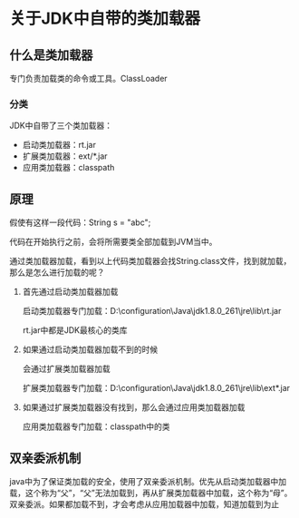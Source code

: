 # 关于JDK中自带的类加载器

## 什么是类加载器

专门负责加载类的命令或工具。ClassLoader

### 分类

JDK中自带了三个类加载器：

- 启动类加载器：rt.jar
- 扩展类加载器：ext/*.jar
- 应用类加载器：classpath

## 原理

假使有这样一段代码：String s = "abc";

代码在开始执行之前，会将所需要类全部加载到JVM当中。

通过类加载器加载，看到以上代码类加载器会找String.class文件，找到就加载，那么是怎么进行加载的呢？

1. 首先通过启动类加载器加载

   启动类加载器专门加载：D:\configuration\Java\jdk1.8.0_261\jre\lib\rt.jar

   rt.jar中都是JDK最核心的类库

2. 如果通过启动类加载器加载不到的时候

   会通过扩展类加载器加载

   扩展类加载器专门加载：D:\configuration\Java\jdk1.8.0_261\jre\lib\ext\*.jar

3. 如果通过扩展类加载器没有找到，那么会通过应用类加载器加载

   应用类加载器专门加载：classpath中的类

## 双亲委派机制

java中为了保证类加载的安全，使用了双亲委派机制。优先从启动类加载器中加载，这个称为“父”，“父”无法加载到，再从扩展类加载器中加载，这个称为“母”。双亲委派。如果都加载不到，才会考虑从应用加载器中加载，知道加载到为止